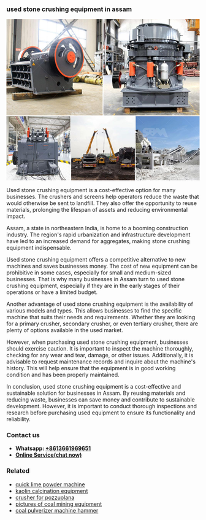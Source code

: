 <h3>used stone crushing equipment in assam</h3><img src='1708666509.jpg' alt=''><p>Used stone crushing equipment is a cost-effective option for many businesses. The crushers and screens help operators reduce the waste that would otherwise be sent to landfill. They also offer the opportunity to reuse materials, prolonging the lifespan of assets and reducing environmental impact.</p><p>Assam, a state in northeastern India, is home to a booming construction industry. The region's rapid urbanization and infrastructure development have led to an increased demand for aggregates, making stone crushing equipment indispensable.</p><p>Used stone crushing equipment offers a competitive alternative to new machines and saves businesses money. The cost of new equipment can be prohibitive in some cases, especially for small and medium-sized businesses. That is why many businesses in Assam turn to used stone crushing equipment, especially if they are in the early stages of their operations or have a limited budget.</p><p>Another advantage of used stone crushing equipment is the availability of various models and types. This allows businesses to find the specific machine that suits their needs and requirements. Whether they are looking for a primary crusher, secondary crusher, or even tertiary crusher, there are plenty of options available in the used market.</p><p>However, when purchasing used stone crushing equipment, businesses should exercise caution. It is important to inspect the machine thoroughly, checking for any wear and tear, damage, or other issues. Additionally, it is advisable to request maintenance records and inquire about the machine's history. This will help ensure that the equipment is in good working condition and has been properly maintained.</p><p>In conclusion, used stone crushing equipment is a cost-effective and sustainable solution for businesses in Assam. By reusing materials and reducing waste, businesses can save money and contribute to sustainable development. However, it is important to conduct thorough inspections and research before purchasing used equipment to ensure its functionality and reliability.</p><h3>Contact us</h3><ul><li><strong>Whatsapp:&nbsp;<a href="https://wa.me/8613661969651">+8613661969651</a></strong></li><li><a href="https://swt.shibang-china.com/?git&amp;zhl&amp;used stone crushing equipment in assam"><strong>Online Service(chat now)</strong></a></li></ul><h3>Related</h3><ul><li><a href='quick lime powder machine.md'>quick lime powder machine</a></li><li><a href='kaolin calcination equipment.md'>kaolin calcination equipment</a></li><li><a href='crusher for pozzuolana.md'>crusher for pozzuolana</a></li><li><a href='pictures of coal mining equipment.md'>pictures of coal mining equipment</a></li><li><a href='coal pulverizer machine hammer.md'>coal pulverizer machine hammer</a></li></ul>